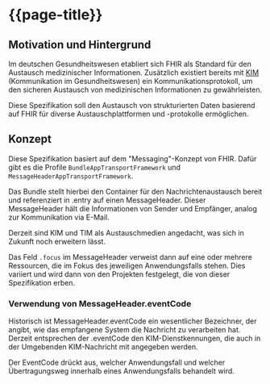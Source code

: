 # {{page-title}}

## Motivation und Hintergrund

Im deutschen Gesundheitswesen etabliert sich FHIR als Standard für den Austausch medizinischer Informationen. Zusätzlich existiert bereits mit [KIM](https://www.gematik.de/anwendungen/kim) (Kommunikation im Gesundheitswesen) ein Kommunikationsprotokoll, um den sicheren Austausch von medizinischen Informationen zu gewährleisten.

Diese Spezifikation soll den Austausch von strukturierten Daten basierend auf FHIR für diverse Austauschplattformen und -protokolle ermöglichen.

## Konzept

Diese Spezifikation basiert auf dem "Messaging"-Konzept von FHIR. Dafür gibt es die Profile `BundleAppTransportFramework` und `MessageHeaderAppTransportFramework`.

Das Bundle stellt hierbei den Container für den Nachrichtenaustausch bereit und referenziert in .entry auf einen MessageHeader. Dieser MessageHeader hält die Informationen von Sender und Empfänger, analog zur Kommunikation via E-Mail.

Derzeit sind KIM und TIM als Austauschmedien angedacht, was sich in Zukunft noch erweitern lässt.

Das Feld `.focus` im MessageHeader verweist dann auf eine oder mehrere Ressourcen, die im Fokus des jeweiligen Anwendungsfalls stehen. Dies variiert und wird dann von den Projekten festgelegt, die von dieser Spezifikation erben.

### Verwendung von MessageHeader.eventCode

Historisch ist MessageHeader.eventCode ein wesentlicher Bezeichner, der angibt, wie das empfangene System die Nachricht zu verarbeiten hat. Derzeit entsprechen der .eventCode den KIM-Dienstkennungen, die auch in der Umgebenden KIM-Nachricht mit angegeben werden.

Der EventCode drückt aus, welcher Anwendungsfall und welcher Übertragungsweg innerhalb eines Anwendungsfalls behandelt wird.